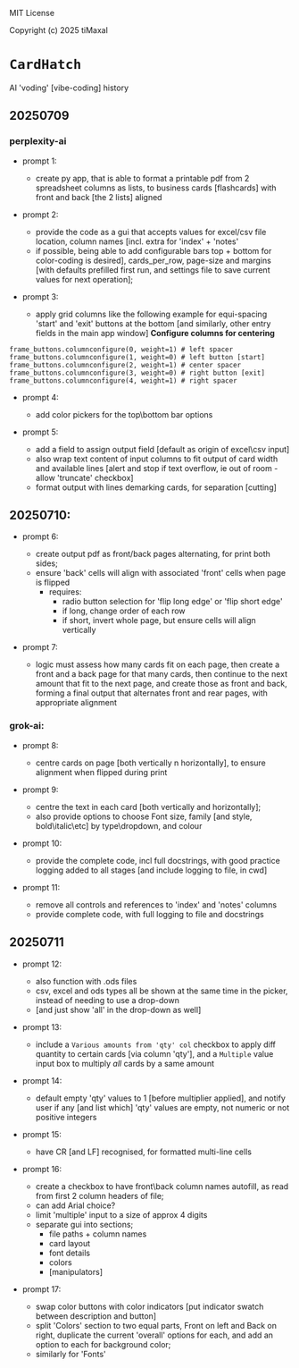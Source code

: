 
MIT License

Copyright (c) 2025 tiMaxal
# `CardHatch`
AI 'voding' [vibe-coding] history


## 20250709

### perplexity-ai
- prompt 1:
    - create py app, that is able to format a printable pdf from 2 spreadsheet columns as
        lists, to business cards [flashcards] with front and back [the 2 lists] aligned

- prompt 2:
    - provide the code as a gui that accepts values for excel/csv file location,
        column names [incl. extra for 'index' + 'notes'
   - if possible, being able to add configurable bars top + bottom for color-coding is
        desired], cards_per_row, page-size and margins [with defaults prefilled first run,
        and settings file to save current values for next operation];

- prompt 3:
    - apply grid columns like the following example for equi-spacing 'start' and 'exit'
        buttons at the bottom [and similarly, other entry fields in the main app window]
    **Configure columns for centering**
```
frame_buttons.columnconfigure(0, weight=1) # left spacer
frame_buttons.columnconfigure(1, weight=0) # left button [start]
frame_buttons.columnconfigure(2, weight=1) # center spacer
frame_buttons.columnconfigure(3, weight=0) # right button [exit]
frame_buttons.columnconfigure(4, weight=1) # right spacer
```

- prompt 4:
    - add color pickers for the top\bottom bar options

- prompt 5:
    - add a field to assign output field [default as origin of excel\csv input]
    - also wrap text content of input columns to fit output of card width and available lines
         [alert and stop if text overflow, ie out of room - allow 'truncate' checkbox]
    - format output with lines demarking cards, for separation [cutting]

## 20250710:

- prompt 6:
    - create output pdf as front/back pages alternating, for print both sides;
    - ensure 'back' cells will align with associated 'front' cells when page is flipped
      - requires:
        - radio button selection for 'flip long edge' or 'flip short edge'
        - if long, change order of each row
        - if short, invert whole page, but ensure cells will align
            vertically                                                                                                         

- prompt 7:
    - logic must assess how many cards fit on each page,
        then create a front and a back page for that many cards,
        then continue to the next amount that fit to the next page,
        and create those as front and back,
        forming a final output that alternates front and rear pages,
        with appropriate alignment

### grok-ai:

- prompt 8:
    - centre cards on page [both vertically n horizontally],
        to ensure alignment when flipped during print

- prompt 9:
    - centre the text in each card [both vertically and horizontally];
    - also provide options to choose Font size, family [and style, bold\italic\etc]
         by type\dropdown, and colour

- prompt 10:
    - provide the complete code, incl full docstrings,
        with good practice logging added to all stages
        [and include logging to file, in cwd]

- prompt 11:
    - remove all controls and references to 'index' and 'notes' columns
    - provide complete code, with full logging to file and docstrings

## 20250711

- prompt 12:
    - also function with .ods files
    - csv, excel and ods types all be shown at the same time in the picker, 
        instead of needing to use a drop-down
    - [and just show 'all' in the drop-down as well]

- prompt 13:
    - include a `Various amounts from 'qty' col` checkbox
        to apply diff quantity to certain cards [via column 'qty'],
        and a `Multiple` value input box to multiply *all* cards by a same amount

- prompt 14:
    - default empty 'qty' values to 1 [before multiplier applied],
        and notify user if any [and list which] 'qty' values are empty,
         not numeric or not positive integers

- prompt 15:
    - have CR [and LF] recognised, for formatted multi-line cells

- prompt 16:
    - create a checkbox to have front\back column names autofill, as read from first 2 column headers of file;
    - can add Arial choice?
    - limit 'multiple' input to a size of approx 4 digits
    - separate gui into sections;
      - file paths + column names
      - card layout
      - font details
      - colors
      - [manipulators]

- prompt 17:
    - swap color buttons with color indicators [put indicator swatch between description and button]
    - split 'Colors' section to two equal parts,
        Front on left and Back on right,
        duplicate the current 'overall' options for each,
        and add an option to each for background color;
    - similarly for 'Fonts'


